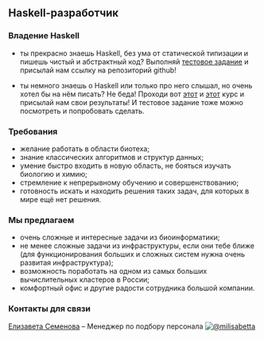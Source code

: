 ## Haskell-разработчик

### Владение Haskell

- ты прекрасно знаешь Haskell, без ума от статической типизации и пишешь чистый и абстрактный код? Выполняй [тестовое задание](/tests/haskell.md) и присылай нам ссылку на репозиторий github!

- ты немного знаешь о Haskell или только про него слышал, но очень хотел бы на нём писать? Не беда! Проходи вот [этот](https://stepik.org/course/75) и [этот](https://stepik.org/course/693) курс и присылай нам свои результаты! И тестовое задание тоже можно посмотреть и попробовать сделать.

### Требования
- желание работать в области биотеха;
- знание классических алгоритмов и структур данных;
- умение быстро входить в новую область, не бояться изучать биологию и химию;
- стремление к непрерывному обучению и совершенствованию;
- готовность искать и находить решения таких задач, для которых в мире ещё нет решения.

### Мы предлагаем
- очень сложные и интересные задачи из биоинформатики;
- не менее сложные задачи из инфраструктуры, если они тебе ближе (для функционирования больших и сложных систем нужна очень развитая инфраструктура);
- возможность поработать на одном из самых больших вычислительных кластеров в России;
- комфортный офис и другие радости сотрудника большой компании.

### Контакты для связи
[Елизавета Семенова](mailto:semenovaep@biocad.ru) – Менеджер по подбору персонала [ ![@milisabetta](/img/telegram.png) ](https://telegram.me/milisabetta)

